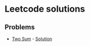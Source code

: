 # Leetcode solutions

## Problems
* [Two Sum](https://leetcode.com/problems/two-sum/description/) - [Solution](TwoSum.java)
